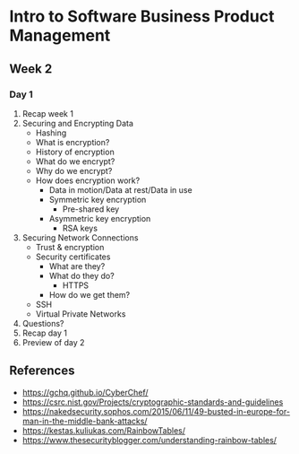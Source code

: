 # Intro to Software Business Product Management
## Week 2
### Day 1
1. Recap week 1
2. Securing and Encrypting Data
	* Hashing
	* What is encryption?
	* History of encryption
	* What do we encrypt?
	* Why do we encrypt?
	* How does encryption work?
		* Data in motion/Data at rest/Data in use
		* Symmetric key encryption
			* Pre-shared key
		* Asymmetric key encryption
			* RSA keys
3. Securing Network Connections
	* Trust & encryption
	* Security certificates
		* What are they?
		* What do they do?
			* HTTPS
		* How do we get them?
	* SSH
	* Virtual Private Networks
4. Questions?
5. Recap day 1
6. Preview of day 2

## References
* https://gchq.github.io/CyberChef/
* https://csrc.nist.gov/Projects/cryptographic-standards-and-guidelines
* https://nakedsecurity.sophos.com/2015/06/11/49-busted-in-europe-for-man-in-the-middle-bank-attacks/
* https://kestas.kuliukas.com/RainbowTables/
* https://www.thesecurityblogger.com/understanding-rainbow-tables/